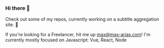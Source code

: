 ### Hi there 👋

Check out some of my repos, currently working on a subtitle aggregation site. 👀

If you're looking for a Freelancer, hit me up [max@max-arias.com](mailto:max@max-arias.com)!
I'm currently mostly focused on Javascript: Vue, React, Node
